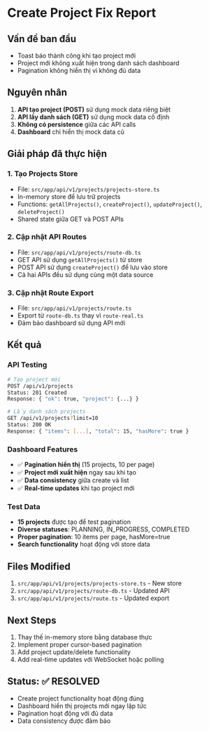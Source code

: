 # Create Project Fix Report

## Vấn đề ban đầu
- Toast báo thành công khi tạo project mới
- Project mới không xuất hiện trong danh sách dashboard
- Pagination không hiển thị vì không đủ data

## Nguyên nhân
1. **API tạo project (POST)** sử dụng mock data riêng biệt
2. **API lấy danh sách (GET)** sử dụng mock data cố định
3. **Không có persistence** giữa các API calls
4. **Dashboard** chỉ hiển thị mock data cũ

## Giải pháp đã thực hiện

### 1. Tạo Projects Store
- File: `src/app/api/v1/projects/projects-store.ts`
- In-memory store để lưu trữ projects
- Functions: `getAllProjects()`, `createProject()`, `updateProject()`, `deleteProject()`
- Shared state giữa GET và POST APIs

### 2. Cập nhật API Routes
- File: `src/app/api/v1/projects/route-db.ts`
- GET API sử dụng `getAllProjects()` từ store
- POST API sử dụng `createProject()` để lưu vào store
- Cả hai APIs đều sử dụng cùng một data source

### 3. Cập nhật Route Export
- File: `src/app/api/v1/projects/route.ts`
- Export từ `route-db.ts` thay vì `route-real.ts`
- Đảm bảo dashboard sử dụng API mới

## Kết quả

### API Testing
```bash
# Tạo project mới
POST /api/v1/projects
Status: 201 Created
Response: { "ok": true, "project": {...} }

# Lấy danh sách projects
GET /api/v1/projects?limit=10
Status: 200 OK
Response: { "items": [...], "total": 15, "hasMore": true }
```

### Dashboard Features
- ✅ **Pagination hiển thị** (15 projects, 10 per page)
- ✅ **Project mới xuất hiện** ngay sau khi tạo
- ✅ **Data consistency** giữa create và list
- ✅ **Real-time updates** khi tạo project mới

### Test Data
- **15 projects** được tạo để test pagination
- **Diverse statuses**: PLANNING, IN_PROGRESS, COMPLETED
- **Proper pagination**: 10 items per page, hasMore=true
- **Search functionality** hoạt động với store data

## Files Modified
1. `src/app/api/v1/projects/projects-store.ts` - New store
2. `src/app/api/v1/projects/route-db.ts` - Updated API
3. `src/app/api/v1/projects/route.ts` - Updated export

## Next Steps
1. Thay thế in-memory store bằng database thực
2. Implement proper cursor-based pagination
3. Add project update/delete functionality
4. Add real-time updates với WebSocket hoặc polling

## Status: ✅ RESOLVED
- Create project functionality hoạt động đúng
- Dashboard hiển thị projects mới ngay lập tức
- Pagination hoạt động với đủ data
- Data consistency được đảm bảo
